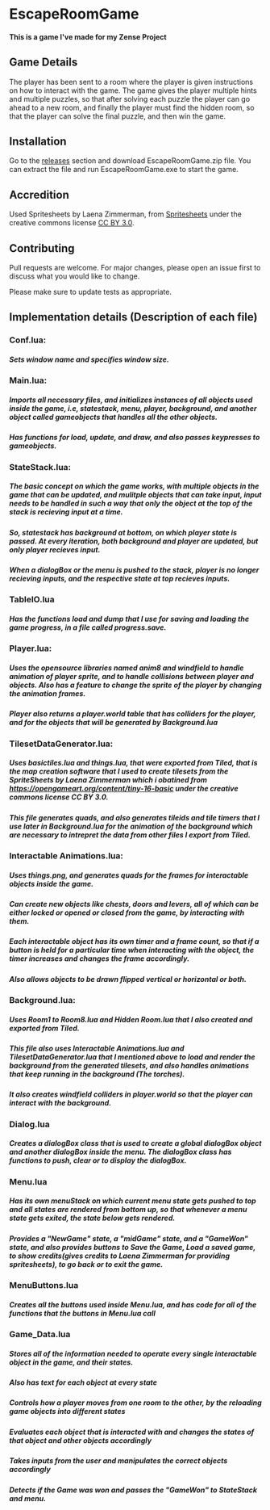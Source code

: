 # EscapeRoomGame

#### This is a game I've made for my Zense Project

## Game Details

The player has been sent to a room where the player is given instructions on how to interact with the game. The game gives the player multiple hints and multiple puzzles, so that after solving each puzzle the player can go ahead to a new room, and finally the player must find the hidden room, so that the player can solve the final puzzle, and then win the game.

## Installation

Go to the [releases](https://github.com/Owais-Md/Escape-room-game/releases/tag/v1.0.0) section and download EscapeRoomGame.zip file.
You can extract the file and run EscapeRoomGame.exe to start the game.


## Accredition
Used Spritesheets by Laena Zimmerman, from [Spritesheets](https://opengameart.org/content/tiny-16-basic) under the creative commons license [CC BY 3.0](https://creativecommons.org/licenses/by/3.0/).

## Contributing

Pull requests are welcome. For major changes, please open an issue first
to discuss what you would like to change.

Please make sure to update tests as appropriate.

## Implementation details (Description of each file)
### Conf.lua:
##### Sets window name and specifies window size.

### Main.lua:
##### Imports all necessary files, and initializes instances of all objects used inside the game, i.e, statestack, menu, player, background, and another object called gameobjects that handles all the other objects.
##### Has functions for load, update, and draw, and also passes keypresses to gameobjects.


### StateStack.lua:
##### The basic concept on which the game works, with multiple objects in the game that can be updated, and mulitple objects that can take input, input needs to be handled in such a way that only the object at the top of the stack is recieving input at a time.
##### So, statestack has background at bottom, on which player state is passed. At every iteration, both background and player are updated, but only player recieves input.
##### When a dialogBox or the menu is pushed to the stack, player is no longer recieving inputs, and the respective state at top recieves inputs.

### TableIO.lua
##### Has the functions load and dump that I use for saving and loading the game progress, in a file called  progress.save.

### Player.lua:
##### Uses the opensource libraries named anim8 and windfield to handle animation of player sprite, and to handle collisions between player and objects. Also has a feature to change the sprite of the player by changing the animation frames.
##### Player also returns a player.world table that has colliders for the player, and for the objects that will be generated by Background.lua


### TilesetDataGenerator.lua:
##### Uses basictiles.lua and things.lua, that were exported from Tiled, that is the map creation software that I used to create tilesets from the SpriteSheets by Laena Zimmerman which i obatined from https://opengameart.org/content/tiny-16-basic under the creative commons license CC BY 3.0.
##### This file generates quads, and also generates tileids and tile timers that I use later in Background.lua for the animation of the background which are necessary to intrepret the data from other files I export from Tiled.


### Interactable Animations.lua:
##### Uses things.png, and generates quads for the frames for interactable objects inside the game.
##### Can create new objects like chests, doors and levers, all of which can be either locked or opened or closed from the game, by interacting with them.
##### Each interactable object has its own timer and a frame count, so that if a button is held for a particular time when interacting with the object, the timer increases and changes the frame accordingly.
##### Also allows objects to be drawn flipped vertical or horizontal or both.


### Background.lua:
##### Uses Room1 to Room8.lua and Hidden Room.lua that I also created and exported from Tiled.
##### This file also uses Interactable Animations.lua and TilesetDataGenerator.lua that I mentioned above to load and render the background from the generated tilesets, and also handles animations that keep running in the background (The torches).
##### It also creates windfield colliders in player.world so that the player can interact with the background.

### Dialog.lua

##### Creates a dialogBox class that is used to create a global dialogBox object and another dialogBox inside the menu. The dialogBox class has functions to push, clear or to display the dialogBox.

### Menu.lua

##### Has its own menuStack on which current menu state gets pushed to top and all states are rendered from bottom up, so that whenever a menu state gets exited, the state below gets rendered.
##### Provides a "NewGame" state, a "midGame" state, and a "GameWon" state, and also provides buttons to Save the Game, Load a saved game, to show credits(gives credits to Laena Zimmerman for providing spritesheets), to go back or to exit the game.

### MenuButtons.lua

##### Creates all the buttons used inside Menu.lua, and has code for all of the functions that the buttons in Menu.lua call

### Game_Data.lua

##### Stores all of the information needed to operate every single interactable object in the game, and their states.
##### Also has text for each object at every state
##### Controls how a player moves from one room to the other, by the reloading game objects into different states
##### Evaluates each object that is interacted with and changes the states of that object and other objects accordingly
##### Takes inputs from the user and manipulates the correct objects accordingly
##### Detects if the Game was won and passes the "GameWon" to StateStack and menu.
